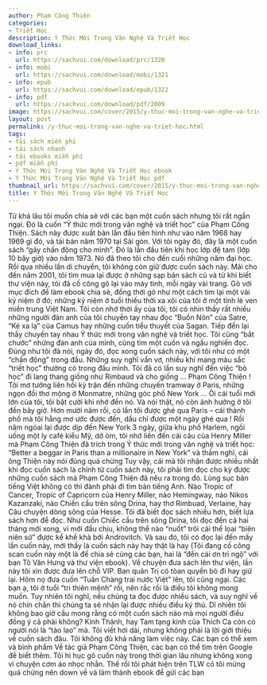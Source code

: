 ```yaml
---
author: Phạm Công Thiện
categories:
- Triết Học
description: Ý Thức Mới Trong Văn Nghệ Và Triết Học
download_links:
- info: prc
  url: https://sachvui.com/download/prc/1320
- info: mobi
  url: https://sachvui.com/download/mobi/1321
- info: epub
  url: https://sachvui.com/download/epub/1322
- info: pdf
  url: https://sachvui.com/download/pdf/2009
image: https://sachvui.com/cover/2015/y-thuc-moi-trong-van-nghe-va-triet-hoc.jpg
layout: post
permalink: /y-thuc-moi-trong-van-nghe-va-triet-hoc.html
tags:
- tải sách miễn phí
- tải sách nhanh
- tải ebooks miễn phí
- pdf miễn phí
- Ý Thức Mới Trong Văn Nghệ Và Triết Học ebook
- Ý Thức Mới Trong Văn Nghệ Và Triết Học pdf
thumbnail_url: https://sachvui.com/cover/2015/y-thuc-moi-trong-van-nghe-va-triet-hoc.jpg
title: Ý Thức Mới Trong Văn Nghệ Và Triết Học
---
```


 <div class="item-desc text-justify"> <p>Từ khá lâu tôi muốn chia sẻ với các bạn một cuốn sách nhưng tôi rất ngần ngại. Đó là cuốn “Ý thức mới trong văn nghệ và triết học” của Phạm Công Thiện. Sách này được xuất bản lần đầu tiên hình như vào năm 1968 hay 1969 gì đó, và tái bản năm 1970 tại Sài gòn. Với tôi ngày đó, đây là một cuốn sách “gây chấn động cho mình”. Đó là lần đầu tiên khi học lớp đệ tam (lớp 10 bây giờ) vào năm 1973. Nó đã theo tôi cho đến cuối những năm đại học. Rồi qua nhiều lần di chuyển, tôi không còn giữ được cuốn sách này. Mãi cho đến năm 2001, tôi tìm mua lại được ở những sạp bán sách cũ và từ khi biết thư viện này, tôi đã cố công gõ lại vào máy tính, mỗi ngày vài trang. Gõ với mục đích đề làm ebook chia sẻ, đồng thời gõ như một cách tìm lại một vài kỷ niệm ở đó; những kỷ niệm ở tuổi thiếu thời xa xôi của tôi ở một tỉnh lẻ ven miền trung Việt Nam. Tôi còn nhớ thời ấy của tôi, tôi có nhìn thấy rất nhiều những người đàn anh của tôi chuyền tay nhau đọc “Buồn Nôn” của Satre, “Kẻ xa lạ” của Camus hay những cuốn tiểu thuyết của Sagan. Tiếp đến lại thấy chuyền tay nhau Ý thức mới trong văn nghệ và triết học. Tôi cũng “bắt chước” những đàn anh của mình, cũng tìm một cuốn và ngấu nghiến đọc. Đúng như tôi đã nói, ngày đó, đọc xong cuốn sách này, với tôi như có một “chấn động” trong đầu. Những suy nghĩ vẩn vơ, nhiều khi mang màu sắc “triết học” thường có trong đầu mình. Tôi đã có lần suy nghĩ đến việc “bỏ học” đi lang thang giống như Rimbaud và cho giống … Phạm Công Thiện ! Tôi mơ tưởng liên hồi kỳ trận đến những chuyến tramway ở Paris, những ngọn đồi thơ mộng ở Monmatre, những góc phố New York … Ôi cái tuổi mới lớn của tôi, tôi bật cười khi nhớ đến nó. Và nói thật, nó còn ảnh hưởng ở tôi đến bây giờ. Hơn mười năm rồi, có lần tôi được ghé qua Paris – cái thành phố mà tôi hằng mơ ước được đến, dầu chỉ được một ngày ghé qua ! Rồi năm ngóai lại được dịp đến New York 3 ngày, giữa khu phố Harlem, ngồi uống một ly café kiểu Mỹ, dở òm, tôi nhớ liền đến cái câu của Henry Miller mà Phạm Công Thiện đã trích trong Ý thức mới trong văn nghệ và triết học: “Better a beggar in Paris than a millionaire in New York” và thầm nghĩ, cái ông Thiện này nói đúng quá chừng Tuy vậy, cái mà tôi nhận được nhiều nhất khi đọc cuốn sách là chính từ cuốn sách này, tôi phải tìm đọc cho kỳ được những cuốn sách mà Phạm Công Thiện đã nêu ra trong đó. Lùng sục bản tiếng Việt không có thì đành phải đi tìm bản tiếng Anh. Nào Tropic of Cancer, Tropic of Capricorn của Henry Miller, nào Hemingway, nào Nikos Kazanzaki, nào Chiến cầu trên sông Drina, hay thơ Rimbuad, Verlaine, hay Câu chuyện dòng sông của Hesse. Tôi đã biết đọc sách nhiều hơn, biết lựa sách hơn để đọc. Như cuốn Chiếc cầu trên sông Drina, tôi đọc đến cả hai tháng mới xong, vì mới đầu chịu, không thể nào “nuốt” trôi cái thể lọai “biên niên sử” được kể khề khà bởi Androvitch. Và sau đó, tôi có đọc lại đến mấy lần cuốn này, mới thấy là cuốn sách này hay thật là hay (Tôi đang cố công scan cuốn này một là để chia sẻ cùng các bạn, hai là “đền cái ơn tri ngộ” với bạn Tô Văn Hưng và thư viện ebook). Về chuyện đưa sách lên thư viện, lần này tôi xin được đưa lên chỗ VIP. Ban quản Trị có tòan quyền bỏ đi hay giữ lại. Hôm nọ đưa cuốn “Tuấn Chàng trai nước Việt” lên, tôi cũng ngại. Các bạn ạ, tôi ở tuổi “tri thiên mệnh” rồi, nên rắc rồi là điều tôi không mong muốn. Tuy nhiên tôi nghĩ, nếu chúng ta đọc được nhiều sách, và suy nghĩ về nó chín chắn thì chúng ta sẽ nhận lại được nhiều điều ký thú. Dĩ nhiên tôi không bao giờ cầu mong rằng có một cuốn sách nào mà mọi người điều đồng ý cả phải không? Kinh Thánh, hay Tam tạng kinh của Thích Ca còn có người nói là “tào lao” mà. Tôi viết hơi dài, nhưng không phải là lời giới thiệu về cuốn sách đâu. Tôi không đủ khả năng làm việc này. Các bạn có thể xem và bình phẩm Về tác giả Phạm Công Thiện, các bạn có thể tìm trên Google đề biết thêm. Tôi hì hục gõ cuốn này trong thời gian lâu nhưng không xong vì chuyện cơm áo nhọc nhằn. Thế rồi tôi phát hiện trên TLW có tôi mừng quá chừng nên down về và làm thành ebook để gửi các bạn</p> </div>